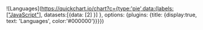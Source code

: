 ![Languages](https://quickchart.io/chart?c={type:'pie',data:{labels:["JavaScript"], datasets:[{data: [2] }] }, options: {plugins: {title: {display:true, text: 'Languages', color:'#000000'}}}})